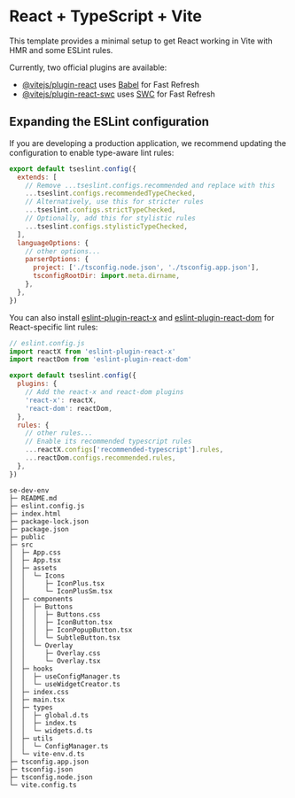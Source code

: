 # React + TypeScript + Vite

This template provides a minimal setup to get React working in Vite with HMR and some ESLint rules.

Currently, two official plugins are available:

- [@vitejs/plugin-react](https://github.com/vitejs/vite-plugin-react/blob/main/packages/plugin-react) uses [Babel](https://babeljs.io/) for Fast Refresh
- [@vitejs/plugin-react-swc](https://github.com/vitejs/vite-plugin-react/blob/main/packages/plugin-react-swc) uses [SWC](https://swc.rs/) for Fast Refresh

## Expanding the ESLint configuration

If you are developing a production application, we recommend updating the configuration to enable type-aware lint rules:

```js
export default tseslint.config({
  extends: [
    // Remove ...tseslint.configs.recommended and replace with this
    ...tseslint.configs.recommendedTypeChecked,
    // Alternatively, use this for stricter rules
    ...tseslint.configs.strictTypeChecked,
    // Optionally, add this for stylistic rules
    ...tseslint.configs.stylisticTypeChecked,
  ],
  languageOptions: {
    // other options...
    parserOptions: {
      project: ['./tsconfig.node.json', './tsconfig.app.json'],
      tsconfigRootDir: import.meta.dirname,
    },
  },
})
```

You can also install [eslint-plugin-react-x](https://github.com/Rel1cx/eslint-react/tree/main/packages/plugins/eslint-plugin-react-x) and [eslint-plugin-react-dom](https://github.com/Rel1cx/eslint-react/tree/main/packages/plugins/eslint-plugin-react-dom) for React-specific lint rules:

```js
// eslint.config.js
import reactX from 'eslint-plugin-react-x'
import reactDom from 'eslint-plugin-react-dom'

export default tseslint.config({
  plugins: {
    // Add the react-x and react-dom plugins
    'react-x': reactX,
    'react-dom': reactDom,
  },
  rules: {
    // other rules...
    // Enable its recommended typescript rules
    ...reactX.configs['recommended-typescript'].rules,
    ...reactDom.configs.recommended.rules,
  },
})
```

```
se-dev-env
├─ README.md
├─ eslint.config.js
├─ index.html
├─ package-lock.json
├─ package.json
├─ public
├─ src
│  ├─ App.css
│  ├─ App.tsx
│  ├─ assets
│  │  └─ Icons
│  │     ├─ IconPlus.tsx
│  │     └─ IconPlusSm.tsx
│  ├─ components
│  │  ├─ Buttons
│  │  │  ├─ Buttons.css
│  │  │  ├─ IconButton.tsx
│  │  │  ├─ IconPopupButton.tsx
│  │  │  └─ SubtleButton.tsx
│  │  └─ Overlay
│  │     ├─ Overlay.css
│  │     └─ Overlay.tsx
│  ├─ hooks
│  │  ├─ useConfigManager.ts
│  │  └─ useWidgetCreator.ts
│  ├─ index.css
│  ├─ main.tsx
│  ├─ types
│  │  ├─ global.d.ts
│  │  ├─ index.ts
│  │  └─ widgets.d.ts
│  ├─ utils
│  │  └─ ConfigManager.ts
│  └─ vite-env.d.ts
├─ tsconfig.app.json
├─ tsconfig.json
├─ tsconfig.node.json
└─ vite.config.ts

```